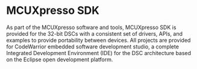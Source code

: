 # MCUXpresso SDK

As part of the MCUXpresso software and tools, MCUXpresso SDK is provided for the 32-bit DSCs with a consistent set of drivers, APIs, and examples to provide portability between devices. All projects are provided for CodeWarrior embedded software development studio, a complete Integrated Development Environment \(IDE\) for the DSC architecture based on the Eclipse open development platform.

